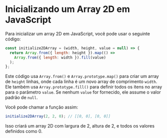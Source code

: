 # Inicializando um Array 2D em JavaScript

Para inicializar um array 2D em JavaScript, você pode usar o seguinte código:

```js
const initialize2DArray = (width, height, value = null) => {
  return Array.from({ length: height }).map(() =>
    Array.from({ length: width }).fill(value)
  );
};
```

Este código usa `Array.from()` e `Array.prototype.map()` para criar um array de `height` linhas, onde cada linha é um novo array de comprimento `width`. Ele também usa `Array.prototype.fill()` para definir todos os itens no array para o parâmetro `value`. Se nenhum `value` for fornecido, ele assume o valor padrão de `null`.

Você pode chamar a função assim:

```js
initialize2DArray(2, 2, 0); // [[0, 0], [0, 0]]
```

Isso criará um array 2D com largura de 2, altura de 2, e todos os valores definidos como 0.
